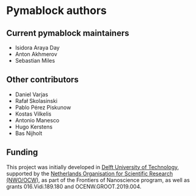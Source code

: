 # Pymablock authors

## Current pymablock maintainers

- Isidora Araya Day
- Anton Akhmerov
- Sebastian Miles

## Other contributors

- Daniel Varjas
- Rafał Skolasinski
- Pablo Pérez Piskunow
- Kostas Vilkelis
- Antonio Manesco
- Hugo Kerstens
- Bas Nijholt

## Funding

This project was initially developed in [Delft University of Technology](https://www.tudelft.nl/en/), supported by the [Netherlands Organisation for Scientific Research (NWO/OCW)](https://www.nwo.nl/), as part of the Frontiers of Nanoscience program, as well as grants 016.Vidi.189.180 and
OCENW.GROOT.2019.004.
